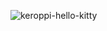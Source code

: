 ![keroppi-hello-kitty](https://user-images.githubusercontent.com/87533378/164076366-6831c58f-cdbf-4dc0-80ba-7b1dcfd9dd7d.gif)

